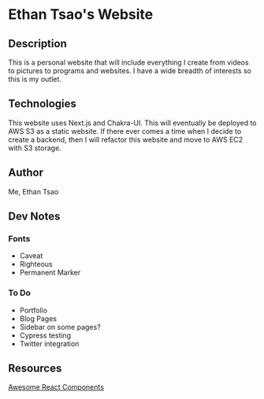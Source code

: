 # Ethan Tsao's Website

## Description

This is a personal website that will include everything I create from videos to pictures to programs and websites. I have a wide breadth of interests so this is my outlet.

## Technologies

This website uses Next.js and Chakra-UI. This will eventually be deployed to AWS S3 as a static website. If there ever comes a time when I decide to create a backend, then I will refactor this website and move to AWS EC2 with S3 storage.

## Author

Me, Ethan Tsao

## Dev Notes

### Fonts

- Caveat
- Righteous
- Permanent Marker

### To Do

- Portfolio
- Blog Pages
- Sidebar on some pages?
- Cypress testing
- Twitter integration

## Resources

[Awesome React Components](https://github.com/brillout/awesome-react-components)
